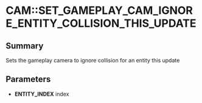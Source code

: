 # CAM::SET_GAMEPLAY_CAM_IGNORE_ENTITY_COLLISION_THIS_UPDATE

## Summary
Sets the gameplay camera to ignore collision for an entity this update

## Parameters
* **ENTITY_INDEX** index